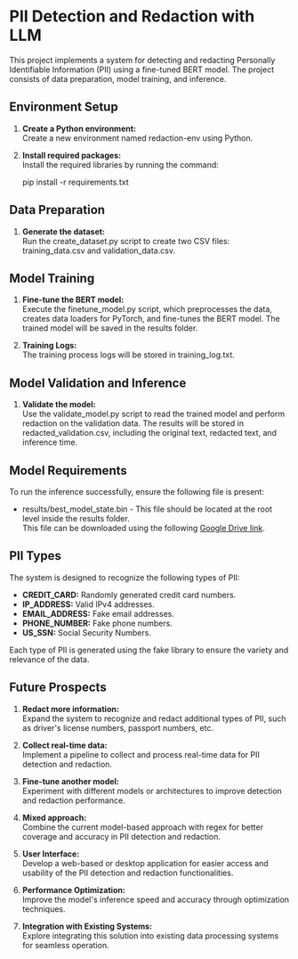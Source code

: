 # PII Detection and Redaction with LLM

This project implements a system for detecting and redacting Personally Identifiable Information (PII) using a fine-tuned BERT model. The project consists of data preparation, model training, and inference.

## Environment Setup

1. **Create a Python environment:**  
   Create a new environment named redaction-env using Python.

2. **Install required packages:**  
   Install the required libraries by running the command:

   pip install -r requirements.txt

## Data Preparation

1. **Generate the dataset:**  
   Run the create_dataset.py script to create two CSV files: training_data.csv and validation_data.csv.

## Model Training

1. **Fine-tune the BERT model:**  
   Execute the finetune_model.py script, which preprocesses the data, creates data loaders for PyTorch, and fine-tunes the BERT model. The trained model will be saved in the results folder.

2. **Training Logs:**  
   The training process logs will be stored in training_log.txt.

## Model Validation and Inference

1. **Validate the model:**  
   Use the validate_model.py script to read the trained model and perform redaction on the validation data. The results will be stored in redacted_validation.csv, including the original text, redacted text, and inference time.

## Model Requirements

To run the inference successfully, ensure the following file is present:

- results/best_model_state.bin - This file should be located at the root level inside the results folder.  
  This file can be downloaded using the following [Google Drive link](https://drive.google.com/file/d/1u1Y4gFwciDA0Lwk27tuVgjRGDu4xWZxd/view?usp=sharing).

## PII Types

The system is designed to recognize the following types of PII:

- **CREDIT_CARD:** Randomly generated credit card numbers.
- **IP_ADDRESS:** Valid IPv4 addresses.
- **EMAIL_ADDRESS:** Fake email addresses.
- **PHONE_NUMBER:** Fake phone numbers.
- **US_SSN:** Social Security Numbers.

Each type of PII is generated using the fake library to ensure the variety and relevance of the data.

## Future Prospects

1. **Redact more information:**  
   Expand the system to recognize and redact additional types of PII, such as driver's license numbers, passport numbers, etc.

2. **Collect real-time data:**  
   Implement a pipeline to collect and process real-time data for PII detection and redaction.

3. **Fine-tune another model:**  
   Experiment with different models or architectures to improve detection and redaction performance.

4. **Mixed approach:**  
   Combine the current model-based approach with regex for better coverage and accuracy in PII detection and redaction.

5. **User Interface:**  
   Develop a web-based or desktop application for easier access and usability of the PII detection and redaction functionalities.

6. **Performance Optimization:**  
   Improve the model's inference speed and accuracy through optimization techniques.

7. **Integration with Existing Systems:**  
   Explore integrating this solution into existing data processing systems for seamless operation.
